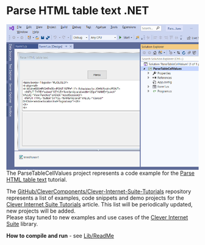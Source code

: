 # Parse HTML table text .NET

<img align="left" src="ParseHtmlTableValue.jpg"/>

The ParseTableCellValues project represents a code example for the [Parse HTML table text](https://www.clevercomponents.com/portal/kb/a59/parse-html-table-text.aspx) tutorial.   

The [GitHub/CleverComponents/Clever-Internet-Suite-Tutorials](https://github.com/CleverComponents/Clever-Internet-Suite-Tutorials) repository represents a list of examples, code snippets and demo projects for the [Clever Internet Suite Tutorials](https://www.clevercomponents.com/articles/article035/) article. This list will be periodically updated, new projects will be added.   
Please stay tuned to new examples and use cases of the [Clever Internet Suite](https://www.clevercomponents.com/products/inetsuite/) library.

**How to compile and run** - see [Lib/ReadMe](./Lib/ReadMe.md)   
